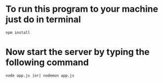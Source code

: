 # To run this program to your machine just do in terminal
```
npm install
```

# Now start the server by typing the following command

```
node app.js |or| nodemon app.js
```
